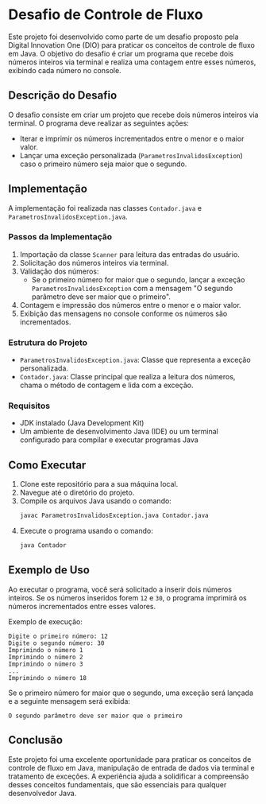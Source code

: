 # Desafio de Controle de Fluxo

Este projeto foi desenvolvido como parte de um desafio proposto pela Digital Innovation One (DIO) para praticar os conceitos de controle de fluxo em Java. O objetivo do desafio é criar um programa que recebe dois números inteiros via terminal e realiza uma contagem entre esses números, exibindo cada número no console.

## Descrição do Desafio

O desafio consiste em criar um projeto que recebe dois números inteiros via terminal. O programa deve realizar as seguintes ações:

- Iterar e imprimir os números incrementados entre o menor e o maior valor.
- Lançar uma exceção personalizada (`ParametrosInvalidosException`) caso o primeiro número seja maior que o segundo.

## Implementação

A implementação foi realizada nas classes `Contador.java` e `ParametrosInvalidosException.java`.

### Passos da Implementação

1. Importação da classe `Scanner` para leitura das entradas do usuário.
2. Solicitação dos números inteiros via terminal.
3. Validação dos números:
   - Se o primeiro número for maior que o segundo, lançar a exceção `ParametrosInvalidosException` com a mensagem "O segundo parâmetro deve ser maior que o primeiro".
4. Contagem e impressão dos números entre o menor e o maior valor.
5. Exibição das mensagens no console conforme os números são incrementados.

### Estrutura do Projeto

- `ParametrosInvalidosException.java`: Classe que representa a exceção personalizada.
- `Contador.java`: Classe principal que realiza a leitura dos números, chama o método de contagem e lida com a exceção.

### Requisitos

- JDK instalado (Java Development Kit)
- Um ambiente de desenvolvimento Java (IDE) ou um terminal configurado para compilar e executar programas Java

## Como Executar

1. Clone este repositório para a sua máquina local.
2. Navegue até o diretório do projeto.
3. Compile os arquivos Java usando o comando:
   ```sh
   javac ParametrosInvalidosException.java Contador.java
   ```
4. Execute o programa usando o comando:
   ```sh
   java Contador
   ```

## Exemplo de Uso

Ao executar o programa, você será solicitado a inserir dois números inteiros. Se os números inseridos forem `12` e `30`, o programa imprimirá os números incrementados entre esses valores.

Exemplo de execução:
```
Digite o primeiro número: 12
Digite o segundo número: 30
Imprimindo o número 1
Imprimindo o número 2
Imprimindo o número 3
...
Imprimindo o número 18
```

Se o primeiro número for maior que o segundo, uma exceção será lançada e a seguinte mensagem será exibida:
```
O segundo parâmetro deve ser maior que o primeiro
```

## Conclusão

Este projeto foi uma excelente oportunidade para praticar os conceitos de controle de fluxo em Java, manipulação de entrada de dados via terminal e tratamento de exceções. A experiência ajuda a solidificar a compreensão desses conceitos fundamentais, que são essenciais para qualquer desenvolvedor Java.
